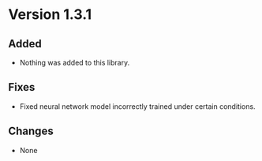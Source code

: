 # Version 1.3.1

## Added

* Nothing was added to this library.

## Fixes

* Fixed neural network model incorrectly trained under certain conditions.

## Changes

* None
